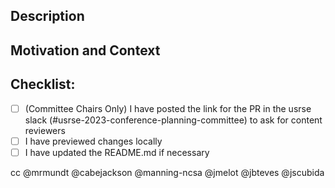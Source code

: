 <!--- Thank you for opening a pull request! Here are some helpful tips:
     
      1. To solicit reviewers: 
           the Committee chairs are automatically notified when you open this pull request
           If you need additional reviewers you can:
               (if you have permission to do so) assign the label "reviewers-needed" 
               if you are on the usrse slack, post a link to your PR there and ask for reviewers

      2. To get help:
           you can ask the question directly in this pull request for the Committee chairs
 -->

<!--- Provide a general summary of your changes in the Title above -->

## Description
<!--- Describe your changes in detail. -->

## Motivation and Context
<!--- Why is this change required? What problem does it solve? -->
<!--- If it fixes an open issue, please link to the issue here. -->

## Checklist:
<!--- Go over all the following points, and put an `x` in all the boxes that apply. -->
<!--- If you're unsure about any of these, don't hesitate to ask. We're here to help! -->
- [ ] (Committee Chairs Only) I have posted the link for the PR in the usrse slack (#usrse-2023-conference-planning-committee) to ask for content reviewers
- [ ] I have previewed changes locally
- [ ] I have updated the README.md if necessary

cc @mrmundt @cabejackson @manning-ncsa @jmelot @jbteves @jscubida

